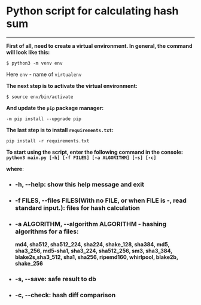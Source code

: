 # Python script for calculating hash sum
____
**First of all, need to create a virtual environment. 
In general, the command will look like this:**

`$ python3 -m venv env`

Here `env` - name of `virtualenv`

**The next step is to activate the virtual environment:**

`$ source env/bin/activate`

**And update the `pip` package manager:**

`-m pip install --upgrade pip`

**The last step is to install `requirements.txt`:**

`pip install -r requirements.txt`

**To start using the script, enter the following command in the console:**
**`python3 main.py [-h] [-f FILES] [-a ALGORITHM] [-s] [-c]`**

**where**:
* ###  -h, --help: show this help message and exit
* ###  -f FILES, --files FILES(With no FILE, or when FILE is -, read standard input.): files for hash calculation
* ### -a ALGORITHM, --algorithm ALGORITHM - hashing algorithms for a files:
    **md4, sha512, sha512_224, sha224, shake_128, sha384, md5, sha3_256, md5-sha1, sha3_224, sha512_256, sm3, sha3_384, blake2s,sha3_512, sha1, sha256, ripemd160, whirlpool, blake2b, shake_256**
* ### -s, --save: safe result to db
* ### -c, --check: hash diff comparison


